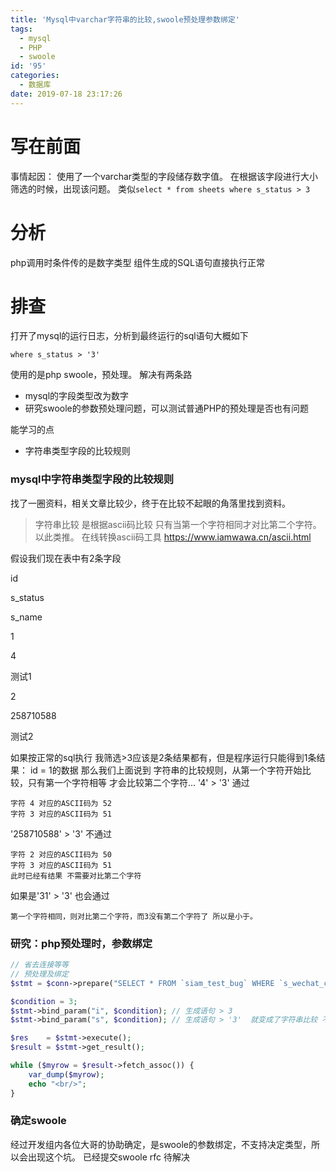 ```yaml
---
title: 'Mysql中varchar字符串的比较,swoole预处理参数绑定'
tags:
  - mysql
  - PHP
  - swoole
id: '95'
categories:
  - 数据库
date: 2019-07-18 23:17:26
---
```


# 写在前面

事情起因： 使用了一个varchar类型的字段储存数字值。 在根据该字段进行大小筛选的时候，出现该问题。 类似`select * from sheets where s_status > 3`

# 分析

php调用时条件传的是数字类型 组件生成的SQL语句直接执行正常

# 排查

打开了mysql的运行日志，分析到最终运行的sql语句大概如下

```
where s_status > '3'
```

使用的是php swoole，预处理。 解决有两条路

*   mysql的字段类型改为数字
*   研究swoole的参数预处理问题，可以测试普通PHP的预处理是否也有问题

能学习的点

*   字符串类型字段的比较规则

### mysql中字符串类型字段的比较规则

找了一圈资料，相关文章比较少，终于在比较不起眼的角落里找到资料。

> 字符串比较 是根据ascii码比较 只有当第一个字符相同才对比第二个字符。以此类推。 在线转换ascii码工具 https://www.iamwawa.cn/ascii.html

假设我们现在表中有2条字段

id

s\_status

s\_name

1

4

测试1

2

258710588

测试2

如果按正常的sql执行 我筛选>3应该是2条结果都有，但是程序运行只能得到1条结果： id = 1的数据 那么我们上面说到 字符串的比较规则，从第一个字符开始比较，只有第一个字符相等 才会比较第二个字符... '4' > '3' 通过

```
字符 4 对应的ASCII码为 52
字符 3 对应的ASCII码为 51
```

'258710588' > '3' 不通过

```
字符 2 对应的ASCII码为 50
字符 3 对应的ASCII码为 51
此时已经有结果 不需要对比第二个字符
```

如果是'31' > '3' 也会通过

```
第一个字符相同，则对比第二个字符，而3没有第二个字符了 所以是小于。
```

### 研究：php预处理时，参数绑定

```php
// 省去连接等等
// 预处理及绑定
$stmt = $conn->prepare("SELECT * FROM `siam_test_bug` WHERE `s_wechat_cross_status` > ? ");

$condition = 3;
$stmt->bind_param("i", $condition); // 生成语句 > 3
$stmt->bind_param("s", $condition); // 生成语句 > '3'  就变成了字符串比较 不正常 

$res    = $stmt->execute();
$result = $stmt->get_result();

while ($myrow = $result->fetch_assoc()) {
    var_dump($myrow);
    echo "<br/>";
}
```

### 确定swoole

经过开发组内各位大哥的协助确定，是swoole的参数绑定，不支持决定类型，所以会出现这个坑。 已经提交swoole rfc 待解决